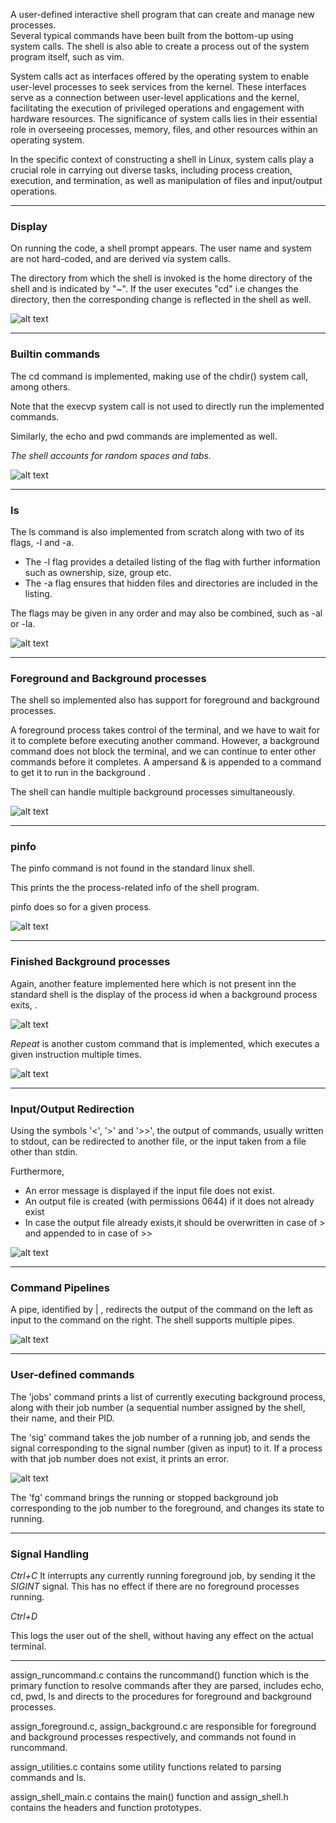 A user-defined interactive shell program that can create and manage new processes.<br>
Several typical commands have been built from the bottom-up using system calls. The shell is also able to create a process out of the system program itself, such as vim.

System calls act as interfaces offered by the operating system to enable user-level processes to seek services from the kernel. These interfaces serve as a connection between user-level applications and the kernel, facilitating the execution of privileged operations and engagement with hardware resources. The significance of system calls lies in their essential role in overseeing processes, memory, files, and other resources within an operating system.

In the specific context of constructing a shell in Linux, system calls play a crucial role in carrying out diverse tasks, including process creation, execution, and termination, as well as manipulation of files and input/output operations.

--------------------------------------------------------------------------


### Display

On running the code, a shell prompt appears.
The user name and system are not hard-coded, and are derived via system calls.

The directory from which the shell is invoked is the home directory of the shell and is indicated by "~". If the user executes "cd" i.e changes the directory, then the corresponding change is reflected in the shell as well.


![alt text](images/pic_1.png)

--------------------------------------------------------------------------

### Builtin commands

The cd command is implemented, making use of the chdir() system call, among others.

Note that the execvp system call is not used to directly run the implemented commands.

Similarly, the echo and pwd commands are implemented as well.

<i>The shell accounts for random spaces and tabs.</i>


![alt text](images/pic_2.png)

--------------------------------------------------------------------------



### ls

The ls command is also implemented from scratch along with two of its flags, -l and -a.

- The -l flag provides a detailed listing of the flag with further information such as ownership, size, group etc.
-  The -a flag ensures that hidden files and directories are included in the listing.

The flags may be given in any order and may also be combined, such as -al or -la.

![alt text](images/pic_3.png)

--------------------------------------------------------------------------


### Foreground and Background processes

The shell so implemented also has support for foreground and background processes.

A foreground process takes control of the terminal, and we have to wait for it to complete before executing another command.
However, a background command does not block the terminal, and we can continue to enter other commands before it completes.
A ampersand & is appended to a command to get it to run in the background .

The shell can handle multiple background processes simultaneously.

![alt text](images/pic_4.png)

--------------------------------------------------------------------------


### pinfo

The pinfo command is not found in the standard linux shell.

This prints the the process-related info of the shell program.

pinfo<pid> does so for a given process.

![alt text](images/pic_5.png)

--------------------------------------------------------------------------


### Finished Background processes

Again, another feature implemented here which is not present inn the standard shell is the display of the process id when a background process exits, .

![alt text](images/pic_6.png)

<i>Repeat </i> is another custom command that is implemented, which executes a given instruction multiple times.

![alt text](images/pic_7.png)

--------------------------------------------------------------------------


### Input/Output Redirection

Using the symbols '<', '>' and '>>', the output of commands, usually written to stdout, ​can be redirected to another file, or the input taken from a file other than ​stdin​.

Furthermore, 
 - An error message is displayed if the input file does not exist.
 - An output file is created (with permissions ​0644​) if it does not already exist
 - In case the output file already exists,it should be overwritten in case of >​ and appended to in case of ​>>

![alt text](images/pic_8.png)

--------------------------------------------------------------------------


### Command Pipelines

A pipe, identified by | , redirects the output of the command on the left as input to the command on the right. The shell supports multiple pipes.

![alt text](images/pic_9.png)

--------------------------------------------------------------------------


 ### User-defined commands

The 'jobs' command prints a list of currently executing background process, along with their job number (a sequential number assigned by the shell, their name, and their PID.

The 'sig' command takes the job number of a running job, and sends the signal corresponding to the signal number (given as input) to it. If a process with that job number does not exist, it prints an error.

![alt text](images/pic_10.png)

The 'fg' command brings the running or stopped background job corresponding to the ​job number​ to the foreground, and changes its state to ​running.

--------------------------------------------------------------------------


### Signal Handling

<i>Ctrl+C</i>
It interrupts any currently running foreground job, by sending it the <i>SIGINT</i> signal. This has no effect if there are no foreground processes running.

<i>Ctrl+D</i>

This logs the user out of the shell, without having any effect on the actual terminal.

--------------------------------------------------------------------------


assign_runcommand.c contains the runcommand() function which is the primary function to resolve commands after they are parsed, includes echo, cd, pwd, ls and directs to the procedures for foreground and background processes.

assign_foreground.c, assign_background.c are responsible for foreground and background processes respectively, and commands not found in runcommand.

assign_utilities.c contains some utility functions related to parsing commands and ls.

assign_shell_main.c contains the main() function and assign_shell.h contains the headers and function prototypes.

